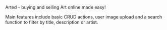 Arted - buying and selling Art online made easy!

Main features include basic CRUD actions, user image upload and a search function to filter by title, description or artist.
